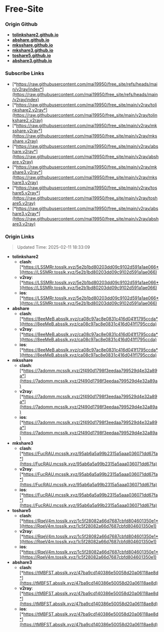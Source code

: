 # Free-Site

### Origin Github

- [**tolinkshare2.github.io**](https://github.com/tolinkshare2/tolinkshare2.github.io)
- [**abshare.github.io**](https://github.com/abshare/abshare.github.io)
- [**mksshare.github.io**](https://github.com/mksshare/mksshare.github.io)
- [**mkshare3.github.io**](https://github.com/mkshare3/mkshare3.github.io)
- [**toshare5.github.io**](https://github.com/toshare5/toshare5.github.io)
- [**abshare3.github.io**](https://github.com/abshare3/abshare3.github.io)

### Subscribe Links

- [*https://raw.githubusercontent.com/mai19950/free_site/refs/heads/main/v2ray/index*](https://raw.githubusercontent.com/mai19950/free_site/refs/heads/main/v2ray/index)
- [*https://raw.githubusercontent.com/mai19950/free_site/main/v2ray/tolinkshare2.v2ray*](https://raw.githubusercontent.com/mai19950/free_site/main/v2ray/tolinkshare2.v2ray)
- [*https://raw.githubusercontent.com/mai19950/free_site/main/v2ray/mksshare.v2ray*](https://raw.githubusercontent.com/mai19950/free_site/main/v2ray/mksshare.v2ray)
- [*https://raw.githubusercontent.com/mai19950/free_site/main/v2ray/abshare.v2ray*](https://raw.githubusercontent.com/mai19950/free_site/main/v2ray/abshare.v2ray)
- [*https://raw.githubusercontent.com/mai19950/free_site/main/v2ray/mkshare3.v2ray*](https://raw.githubusercontent.com/mai19950/free_site/main/v2ray/mkshare3.v2ray)
- [*https://raw.githubusercontent.com/mai19950/free_site/main/v2ray/toshare5.v2ray*](https://raw.githubusercontent.com/mai19950/free_site/main/v2ray/toshare5.v2ray)
- [*https://raw.githubusercontent.com/mai19950/free_site/main/v2ray/abshare3.v2ray*](https://raw.githubusercontent.com/mai19950/free_site/main/v2ray/abshare3.v2ray)

### Origin Links

> Updated Time: 2025-02-11 18:33:09

- **tolinkshare2**
  - **clash**: [*https://LSSMRr.tosslk.xyz/5e2b1bd80203dd09c9102d591a1ae066*](https://LSSMRr.tosslk.xyz/5e2b1bd80203dd09c9102d591a1ae066)
  - **v2ray**: [*https://LSSMRr.tosslk.xyz/5e2b1bd80203dd09c9102d591a1ae066*](https://LSSMRr.tosslk.xyz/5e2b1bd80203dd09c9102d591a1ae066)
  - **ios**: [*https://LSSMRr.tosslk.xyz/5e2b1bd80203dd09c9102d591a1ae066*](https://LSSMRr.tosslk.xyz/5e2b1bd80203dd09c9102d591a1ae066)
- **abshare**
  - **clash**: [*https://8eeMeB.absslk.xyz/ca08c97ac8e0831c416d041f1795ccda*](https://8eeMeB.absslk.xyz/ca08c97ac8e0831c416d041f1795ccda)
  - **v2ray**: [*https://8eeMeB.absslk.xyz/ca08c97ac8e0831c416d041f1795ccda*](https://8eeMeB.absslk.xyz/ca08c97ac8e0831c416d041f1795ccda)
  - **ios**: [*https://8eeMeB.absslk.xyz/ca08c97ac8e0831c416d041f1795ccda*](https://8eeMeB.absslk.xyz/ca08c97ac8e0831c416d041f1795ccda)
- **mksshare**
  - **clash**: [*https://7adomm.mcsslk.xyz/2f490d1798f3eedaa799529d4e32a89a*](https://7adomm.mcsslk.xyz/2f490d1798f3eedaa799529d4e32a89a)
  - **v2ray**: [*https://7adomm.mcsslk.xyz/2f490d1798f3eedaa799529d4e32a89a*](https://7adomm.mcsslk.xyz/2f490d1798f3eedaa799529d4e32a89a)
  - **ios**: [*https://7adomm.mcsslk.xyz/2f490d1798f3eedaa799529d4e32a89a*](https://7adomm.mcsslk.xyz/2f490d1798f3eedaa799529d4e32a89a)
- **mkshare3**
  - **clash**: [*https://FucRAU.mcsslk.xyz/95ab6a5a99b2315a5aaa036071dd67fa*](https://FucRAU.mcsslk.xyz/95ab6a5a99b2315a5aaa036071dd67fa)
  - **v2ray**: [*https://FucRAU.mcsslk.xyz/95ab6a5a99b2315a5aaa036071dd67fa*](https://FucRAU.mcsslk.xyz/95ab6a5a99b2315a5aaa036071dd67fa)
  - **ios**: [*https://FucRAU.mcsslk.xyz/95ab6a5a99b2315a5aaa036071dd67fa*](https://FucRAU.mcsslk.xyz/95ab6a5a99b2315a5aaa036071dd67fa)
- **toshare5**
  - **clash**: [*https://RqeV4m.tosslk.xyz/1c5f28082a66d7687cbfd804601350e1*](https://RqeV4m.tosslk.xyz/1c5f28082a66d7687cbfd804601350e1)
  - **v2ray**: [*https://RqeV4m.tosslk.xyz/1c5f28082a66d7687cbfd804601350e1*](https://RqeV4m.tosslk.xyz/1c5f28082a66d7687cbfd804601350e1)
  - **ios**: [*https://RqeV4m.tosslk.xyz/1c5f28082a66d7687cbfd804601350e1*](https://RqeV4m.tosslk.xyz/1c5f28082a66d7687cbfd804601350e1)
- **abshare3**
  - **clash**: [*https://tMBFST.absslk.xyz/47ba9cd140386e50058d20a06118ae8d*](https://tMBFST.absslk.xyz/47ba9cd140386e50058d20a06118ae8d)
  - **v2ray**: [*https://tMBFST.absslk.xyz/47ba9cd140386e50058d20a06118ae8d*](https://tMBFST.absslk.xyz/47ba9cd140386e50058d20a06118ae8d)
  - **ios**: [*https://tMBFST.absslk.xyz/47ba9cd140386e50058d20a06118ae8d*](https://tMBFST.absslk.xyz/47ba9cd140386e50058d20a06118ae8d)
